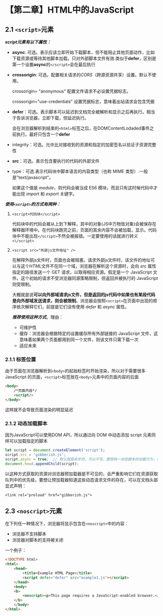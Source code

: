 # 【第二章】HTML中的JavaScript

## 2.1 `<script>`元素



***script元素有以下属性：***

- **async**:  可选。表示应该立即开始下载脚本，但不能阻止其他页面动作，比如下载资源或等待其他脚本加载。只对外部脚本文件有效.类似于**defer**，区别是第一个设置**async**的`</script>`会在最后执行

- **crossorigin**: 可选。配置相关请求的*CORS*（跨源资源共享）设置。默认不使用。

  crossorigin= "anonymous" 配置文件请求不必设置凭据标志。

  crossorigin="use-credentials" 设置凭据标志，意味着出站请求会包含凭据

- **defer**：可选。表示脚本可以延迟到文档完全被解析和显示之后再执行。相当于告诉浏览器，立即下载，但延迟执行。

  会在浏览器解析到结束的`<html>`标签之后，在DOMContentLodaded事件之前执行。最好只包含一个**defer**

- integrity：可选。允许比对接收到的资源和指定的加密签名以验证子资源完整性

- **src**：可选。表示包含要执行的代码的外部文件

- type：可选.表示代码块中脚本语言的内容类型（也称 MIME 类型）.一般是"text/javascript"。

  如果这个值是 *module*，则代码会被当成 ES6 模块，而且只有这时候代码中才能出现 *import* 和 *export* 关键字。

***使用`<script>`的方式有两种：***

1. `<script>代码块</script>`

   代码块中的代码会被从上到下解释，其中的对象(JS中万物皆对象)会被保存在解释器环境中。在代码块跑完之前，页面的其余内容不会被加载，显示。代码块中不能出现`</script>`不然会被报错。一定要使用的话就进行转义`<\/script>`

2. `<script src="外部js文件地址" />`

   在解释外部js文件时，页面也会被阻塞。请求外部js文件时，该文件的地址可以与这个*HTML*文件不在同一个域，浏览器在解析这个资源时，会向 *src* 属性指定的路径发送一个 GET 请求，以取得相应资源。假定是一个 JavaScript 文件。这个初始的请求不受浏览器同源策略限制，但返回并被执行的 JavaScript 则受限制。

   大概就是说**可以向外部域请求js文件，但是返回的js代码中如果也有某段代码是向外部域发送请求，则会被限制**。浏览器会按照`<script>`在页面中出现的顺序依次解释它们，前提是它们没有使用 *defer* 和 *async* 属性。

   ***推荐使用这种方式***。理由：

   - 可维护性
   - 缓存：浏览器会根据特定的设置缓存所有外部链接的 JavaScript 文件，这意味着如果两个页面都用到同一个文件，则该文件只需下载一次
   - 适应未来

### 2.1.1 标签位置

由于页面在浏览器解析到`<body>`的起始标签时开始渲染，所以对于需要很多 JavaScript 的页面，`<script>`标签放在`<body>`元素中的页面内容的后面

```html
<body>
    /*页面内容*/
    <script/>
</body>
```

这样就不会导致页面渲染的明显延迟

### 2.1.2 动态加载脚本

因为JavaScript可以使用DOM API，所以通过向 DOM 中动态添加 script 元素同样可以加载指定的脚本

```js
let script = document.createElement('script'); 
script.src = 'gibberish.js'; 
script.async = true;  // 默认就是异步的，可以不写。要想统一动态脚本的加载行为，可以明确将其设置为同步
document.head.appendChild(script);
```

以这种方式获取的资源对浏览器预加载器是不可见的，会严重影响它们在资源获取队列中的优先级，要想让预加载器知道这些动态请求文件的存在，可以在文档头部显式声明：

`<link rel="preload" href="gibberish.js">`



## 2.3 `<noscript>`元素

在下列任一种情况下，浏览器将显示包含在`<noscript>`中的内容：

- 浏览器不支持脚本
- 浏览器对脚本的支持被关闭

一个例子：

```html
<!DOCTYPE html> 
<html> 
    <head> 
        <title>Example HTML Page</title> 
        <script defer="defer" src="example1.js"></script> 
    </head> 
    <body> 
    <b>
        <noscript><p>This page requires a JavaScript-enabled browser.</p></noscript>
    </b>
    </body> 
</html>
```

